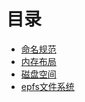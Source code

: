 目录
=
* [命名规范](body/naming.md)
* [内存布局](body/memlay.md)
* [磁盘空间](body/disk.md)
* [epfs文件系统](body/epfs.md)
